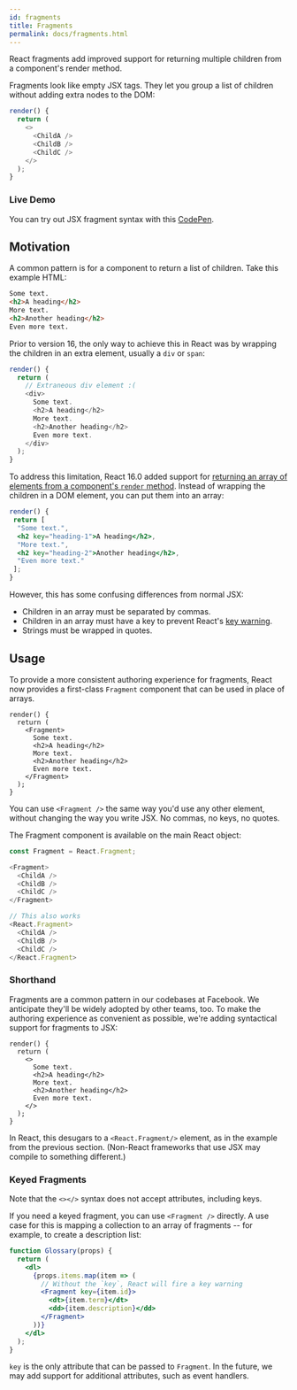 ```yaml
---
id: fragments
title: Fragments
permalink: docs/fragments.html
---
```


React fragments add improved support for returning multiple children from a component's render method.

Fragments look like empty JSX tags. They let you group a list of children without adding extra nodes to the DOM:

```js
render() {
  return (
    <>
      <ChildA />
      <ChildB />
      <ChildC />
    </>
  );
}
```

### Live Demo

You can try out JSX fragment syntax with this [CodePen](https://codepen.io/reactjs/pen/VrEbjE?editors=1000).

## Motivation

A common pattern is for a component to return a list of children. Take this example HTML:

```html
Some text.
<h2>A heading</h2>
More text.
<h2>Another heading</h2>
Even more text.
```

Prior to version 16, the only way to achieve this in React was by wrapping the children in an extra element, usually a `div` or `span`:

```js
render() {
  return (
    // Extraneous div element :(
    <div>
      Some text.
      <h2>A heading</h2>
      More text.
      <h2>Another heading</h2>
      Even more text.
    </div>
  );
}
```

To address this limitation, React 16.0 added support for [returning an array of elements from a component's `render` method](https://reactjs.org/blog/2017/09/26/react-v16.0.html#new-render-return-types-fragments-and-strings). Instead of wrapping the children in a DOM element, you can put them into an array:

```jsx
render() {
 return [
  "Some text.",
  <h2 key="heading-1">A heading</h2>,
  "More text.",
  <h2 key="heading-2">Another heading</h2>,
  "Even more text."
 ];
}
```

However, this has some confusing differences from normal JSX:

- Children in an array must be separated by commas.
- Children in an array must have a key to prevent React's [key warning](https://reactjs.org/docs/lists-and-keys.html#keys).
- Strings must be wrapped in quotes.

## Usage


To provide a more consistent authoring experience for fragments, React now provides a first-class `Fragment` component that can be used in place of arrays.

```jsx{3,9}
render() {
  return (
    <Fragment>
      Some text.
      <h2>A heading</h2>
      More text.
      <h2>Another heading</h2>
      Even more text.
    </Fragment>
  );
}
```

You can use `<Fragment />` the same way you'd use any other element, without changing the way you write JSX. No commas, no keys, no quotes.

The Fragment component is available on the main React object:

```js
const Fragment = React.Fragment;

<Fragment>
  <ChildA />
  <ChildB />
  <ChildC />
</Fragment>

// This also works
<React.Fragment>
  <ChildA />
  <ChildB />
  <ChildC />
</React.Fragment>
```

### Shorthand

Fragments are a common pattern in our codebases at Facebook. We anticipate they'll be widely adopted by other teams, too. To make the authoring experience as convenient as possible, we're adding syntactical support for fragments to JSX:

```jsx{3,9}
render() {
  return (
    <>
      Some text.
      <h2>A heading</h2>
      More text.
      <h2>Another heading</h2>
      Even more text.
    </>
  );
}
```

In React, this desugars to a `<React.Fragment/>` element, as in the example from the previous section. (Non-React frameworks that use JSX may compile to something different.)

### Keyed Fragments

Note that the `<></>` syntax does not accept attributes, including keys.

If you need a keyed fragment, you can use `<Fragment />` directly. A use case for this is mapping a collection to an array of fragments -- for example, to create a description list:

```jsx
function Glossary(props) {
  return (
    <dl>
      {props.items.map(item => (
        // Without the `key`, React will fire a key warning
        <Fragment key={item.id}>
          <dt>{item.term}</dt>
          <dd>{item.description}</dd>
        </Fragment>
      ))}
    </dl>
  );
}
```

`key` is the only attribute that can be passed to `Fragment`. In the future, we may add support for additional attributes, such as event handlers.